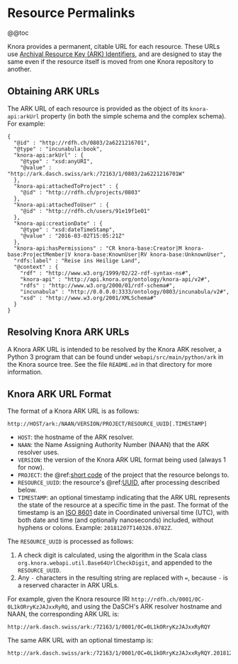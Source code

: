 <!---
Copyright © 2015-2019 the contributors (see Contributors.md).

This file is part of Knora.

Knora is free software: you can redistribute it and/or modify
it under the terms of the GNU Affero General Public License as published
by the Free Software Foundation, either version 3 of the License, or
(at your option) any later version.

Knora is distributed in the hope that it will be useful,
but WITHOUT ANY WARRANTY; without even the implied warranty of
MERCHANTABILITY or FITNESS FOR A PARTICULAR PURPOSE.  See the
GNU Affero General Public License for more details.

You should have received a copy of the GNU Affero General Public
License along with Knora.  If not, see <http://www.gnu.org/licenses/>.
-->

# Resource Permalinks

@@toc

Knora provides a permanent, citable URL for each resource. These
URLs use [Archival Resource Key (ARK) Identifiers](http://n2t.net/e/ark_ids.html),
and are designed to stay the same even if the resource itself is moved
from one Knora repository to another.

## Obtaining ARK URLs

The ARK URL of each resource is provided as the object of its `knora-api:arkUrl`
property (in both the simple schema and the complex schema). For example:

```jsonld
{
  "@id" : "http://rdfh.ch/0803/2a6221216701",
  "@type" : "incunabula:book",
  "knora-api:arkUrl" : {
    "@type" : "xsd:anyURI",
    "@value" : "http://ark.dasch.swiss/ark:/72163/1/0803/2a6221216701W"
  },
  "knora-api:attachedToProject" : {
    "@id" : "http://rdfh.ch/projects/0803"
  },
  "knora-api:attachedToUser" : {
    "@id" : "http://rdfh.ch/users/91e19f1e01"
  },
  "knora-api:creationDate" : {
    "@type" : "xsd:dateTimeStamp",
    "@value" : "2016-03-02T15:05:21Z"
  },
  "knora-api:hasPermissions" : "CR knora-base:Creator|M knora-base:ProjectMember|V knora-base:KnownUser|RV knora-base:UnknownUser",
  "rdfs:label" : "Reise ins Heilige Land",
  "@context" : {
    "rdf" : "http://www.w3.org/1999/02/22-rdf-syntax-ns#",
    "knora-api" : "http://api.knora.org/ontology/knora-api/v2#",
    "rdfs" : "http://www.w3.org/2000/01/rdf-schema#",
    "incunabula" : "http://0.0.0.0:3333/ontology/0803/incunabula/v2#",
    "xsd" : "http://www.w3.org/2001/XMLSchema#"
  }
}
```

## Resolving Knora ARK URLs

A Knora ARK URL is intended to be resolved by the Knora ARK resolver, a Python 3
program that can be found under `webapi/src/main/python/ark` in the Knora source
tree. See the file `README.md` in that directory for more information.

## Knora ARK URL Format

The format of a Knora ARK URL is as follows:

```
http://HOST/ark:/NAAN/VERSION/PROJECT/RESOURCE_UUID[.TIMESTAMP]
```

- `HOST`: the hostname of the ARK resolver.
- `NAAN`: the Name Assigning Authority Number (NAAN) that the ARK resolver uses.
- `VERSION`: the version of the Knora ARK URL format being used (always 1 for now).
- `PROJECT`: the @ref:[short code](knora-iris.md#project-short-codes) of the
  project that the resource belongs to.
- `RESOURCE_UUID`: the resource's @ref:[UUID](knora-iris.md#iris-for-data),
  after processing described below.
- `TIMESTAMP`: an optional timestamp indicating that the ARK URL represents
  the state of the resource at a specific time in the past. The format
  of the timestamp is an [ISO 8601](https://www.iso.org/iso-8601-date-and-time-format.html)
  date in Coordinated universal time (UTC), with both date and time
  (and optionally nanoseconds) included, without hyphens or colons.
  Example: `20181207T140326.0782Z`.

The `RESOURCE_UUID` is processed as follows:

1. A check digit is calculated, using the algorithm in
  the Scala class `org.knora.webapi.util.Base64UrlCheckDigit`, and appended
  to the `RESOURCE_UUID`.
2. Any `-` characters in the resulting string are replaced with `=`, because
   `-` is a reserved character in ARK URLs.

For example, given the Knora resource IRI `http://rdfh.ch/0001/0C-0L1kORryKzJAJxxRyRQ`,
and using the DaSCH's ARK resolver hostname and NAAN, the corresponding
ARK URL is:

```
http://ark.dasch.swiss/ark:/72163/1/0001/0C=0L1kORryKzJAJxxRyRQY
```

The same ARK URL with an optional timestamp is:

```
http://ark.dasch.swiss/ark:/72163/1/0001/0C=0L1kORryKzJAJxxRyRQY.20181207T140326.0782Z
```
